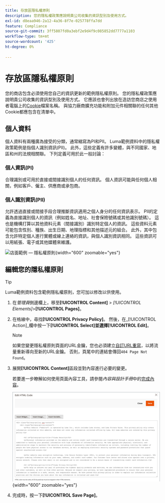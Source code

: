 ```yaml
---
title: 存放區隱私權原則
description: 您的隱私權政策應說明貴公司收集的資訊型別及使用方式。
exl-id: d8eaa946-2a12-4a36-8f7e-025778ffa7dd
feature: Compliance
source-git-commit: 3ff5807fd0a3ebf2e9d4f9c085852dd7777a1103
workflow-type: tm+mt
source-wordcount: '425'
ht-degree: 0%

---
```


# 存放區隱私權原則

您的商店包含必須使用您自己的資訊更新的範例隱私權原則。 您的隱私權政策應說明貴公司收集的資訊型別及使用方式。 它應該也會列出放在造訪您商店之使用者電腦上的[Cookie](compliance-cookie-law.md#default-cookies)檔案名稱。 與協力廠商擴充功能和附加元件相關聯的任何其他Cookie都應包含在清單中。

## 個人資料

個人資料有兩種廣為接受的分類，通常縮寫為PI和PII。 Luma範例資料中的隱私權政策範例是指個人識別資訊(PII)。 此外，這些定義有許多變體，與不同國家、地區和州的法規相關聯。 下列定義可用於此一般討論：

### 個人資訊(PI)

合理識別或可用於直接或間接識別個人的任何資訊。 個人資訊可能與任何個人相關，例如客戶、僱主、供應商或承包商。

### 個人識別資訊(PII)

允許透過直接或間接手段合理推斷資訊適用之個人身分的任何資訊表示。 PII的定義為直接識別個人的資訊（例如姓名、地址、社會保險號碼或其他識別號碼）。 這也是機構打算以其他資料元素（間接識別）識別特定個人的資訊。 這些資料元素可能包含性別、種族、出生日期、地理指標和其他描述元的組合。 此外，其中包含允許特定個人進行實體或線上連絡的資訊，與個人識別資訊相同。 這些資訊可以用紙張、電子或其他媒體來維護。

![店面範例 — 隱私權原則](./assets/storefront-privacy-policy.png){width="600" zoomable="yes"}

## 編輯您的隱私權原則

>[!TIP]
>
>Luma範例資料包含範例隱私權原則，您可加以修改以供使用。

1. 在&#x200B;_管理員_&#x200B;側邊欄上，移至&#x200B;**[!UICONTROL Content]** > _[!UICONTROL Elements]_>**[!UICONTROL Pages]**。

1. 在格線中，尋找&#x200B;**[!UICONTROL Privacy Policy]**。 然後，在&#x200B;_[!UICONTROL Action]_欄中按一下&#x200B;**[!UICONTROL Select]**並選擇&#x200B;**[!UICONTROL Edit]**。

   >[!NOTE]
   >
   >如果您變更隱私權原則頁面的URL金鑰，您也必須建立[自訂URL重寫](../merchandising-promotions/url-rewrite-custom.md)，以將流量重新導向至新的URL金鑰。 否則，頁尾中的連結會傳回`404 Page Not Found`。

1. 展開&#x200B;**[!UICONTROL Content]**&#x200B;區段並對內容進行必要的變更。

   若要進一步瞭解如何使用頁面內容工具，請參閱&#x200B;_內容與設計手冊_&#x200B;中的[完成內容](../content-design/page-add.md#step-2-complete-the-content)。

   ![隱私權原則頁面 — 編輯內容](./assets/page-privacy-content-edit.png){width="600" zoomable="yes"}

1. 完成時，按一下&#x200B;**[!UICONTROL Save Page]**。
